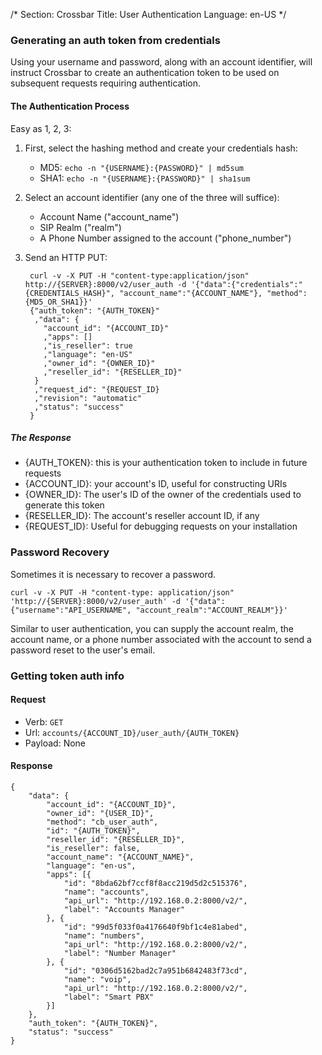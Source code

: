 /*
Section: Crossbar
Title: User Authentication
Language: en-US
*/

### Generating an auth token from credentials

Using your username and password, along with an account identifier, will instruct Crossbar to create an authentication token to be used on subsequent requests requiring authentication.

#### The Authentication Process

Easy as 1, 2, 3:

1. First, select the hashing method and create your credentials hash:
    * MD5: `echo -n "{USERNAME}:{PASSWORD}" | md5sum`
    * SHA1: `echo -n "{USERNAME}:{PASSWORD}" | sha1sum`
2. Select an account identifier (any one of the three will suffice):
    * Account Name ("account_name")
    * SIP Realm ("realm")
    * A Phone Number assigned to the account ("phone_number")
3. Send an HTTP PUT:

        curl -v -X PUT -H "content-type:application/json" http://{SERVER}:8000/v2/user_auth -d '{"data":{"credentials":"{CREDENTIALS_HASH}", "account_name":"{ACCOUNT_NAME"}, "method":{MD5_OR_SHA1}}'
        {"auth_token": "{AUTH_TOKEN}"
         ,"data": {
           "account_id": "{ACCOUNT_ID}"
           ,"apps": []
           ,"is_reseller": true
           ,"language": "en-US"
           ,"owner_id": "{OWNER_ID}"
           ,"reseller_id": "{RESELLER_ID}"
         }
         ,"request_id": "{REQUEST_ID}
         ,"revision": "automatic"
         ,"status": "success"
        }

##### The Response

* {AUTH_TOKEN}: this is your authentication token to include in future requests
* {ACCOUNT_ID}: your account's ID, useful for constructing URIs
* {OWNER_ID}: The user's ID of the owner of the credentials used to generate this token
* {RESELLER_ID}: The account's reseller account ID, if any
* {REQUEST_ID}: Useful for debugging requests on your installation

### Password Recovery

Sometimes it is necessary to recover a password.

    curl -v -X PUT -H "content-type: application/json" 'http://{SERVER}:8000/v2/user_auth' -d '{"data":{"username":"API_USERNAME", "account_realm":"ACCOUNT_REALM"}}'

Similar to user authentication, you can supply the account realm, the account name, or a phone number associated with the account to send a password reset to the user's email.

### Getting token auth info

#### Request

- Verb: `GET`
- Url: `accounts/{ACCOUNT_ID}/user_auth/{AUTH_TOKEN}`
- Payload: None

#### Response

```
{
    "data": {
        "account_id": "{ACCOUNT_ID}",
        "owner_id": "{USER_ID}",
        "method": "cb_user_auth",
        "id": "{AUTH_TOKEN}",
        "reseller_id": "{RESELLER_ID}",
        "is_reseller": false,
        "account_name": "{ACCOUNT_NAME}",
        "language": "en-us",
        "apps": [{
            "id": "8bda62bf7ccf8f8acc219d5d2c515376",
            "name": "accounts",
            "api_url": "http://192.168.0.2:8000/v2/",
            "label": "Accounts Manager"
        }, {
            "id": "99d5f033f0a4176640f9bf1c4e81abed",
            "name": "numbers",
            "api_url": "http://192.168.0.2:8000/v2/",
            "label": "Number Manager"
        }, {
            "id": "0306d5162bad2c7a951b6842483f73cd",
            "name": "voip",
            "api_url": "http://192.168.0.2:8000/v2/",
            "label": "Smart PBX"
        }]
    },
    "auth_token": "{AUTH_TOKEN}",
    "status": "success"
}
```
